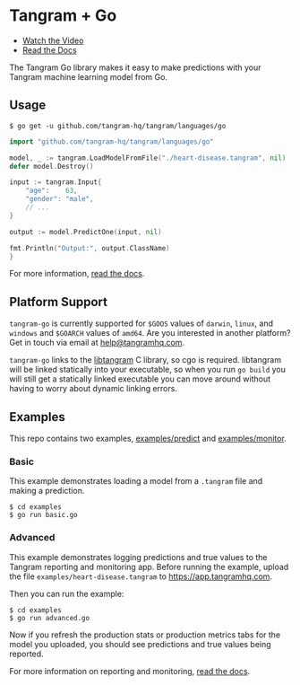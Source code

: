 # Tangram + Go

- [Watch the Video](https://www.tangramhq.com)
- [Read the Docs](https://www.tangramhq.com/docs)

The Tangram Go library makes it easy to make predictions with your Tangram machine learning model from Go.

## Usage

```
$ go get -u github.com/tangram-hq/tangram/languages/go
```

```go
import "github.com/tangram-hq/tangram/languages/go"

model, _ := tangram.LoadModelFromFile("./heart-disease.tangram", nil)
defer model.Destroy()

input := tangram.Input{
	"age":    63,
	"gender": "male",
	// ...
}

output := model.PredictOne(input, nil)

fmt.Println("Output:", output.ClassName)
}
```

For more information, [read the docs](https://www.tangramhq.com/docs).

## Platform Support

`tangram-go` is currently supported for `$GOOS` values of `darwin`, `linux`, and `windows` and `$GOARCH` values of `amd64`. Are you interested in another platform? Get in touch via email at help@tangramhq.com.

`tangram-go` links to the [libtangram](https://github.com/tangram-hq/libtangram) C library, so cgo is required. libtangram will be linked statically into your executable, so when you run `go build` you will still get a statically linked executable you can move around without having to worry about dynamic linking errors.

## Examples

This repo contains two examples, [examples/predict]([examples/predict]) and [examples/monitor](examples/monitor).

### Basic

This example demonstrates loading a model from a `.tangram` file and making a prediction.

```
$ cd examples
$ go run basic.go
```

### Advanced

This example demonstrates logging predictions and true values to the Tangram reporting and monitoring app. Before running the example, upload the file `examples/heart-disease.tangram` to https://app.tangramhq.com.

Then you can run the example:

```
$ cd examples
$ go run advanced.go
```

Now if you refresh the production stats or production metrics tabs for the model you uploaded, you should see predictions and true values being reported.

For more information on reporting and monitoring, [read the docs](https://www.tangramhq.com/docs).
